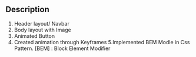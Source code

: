 ## Description

1. Header layout/ Navbar
2. Body layout with Image 
3. Animated Button
4. Created animation through Keyframes
5.Implemented BEM Modle in Css Pattern.
[BEM] : Block Element Modifier